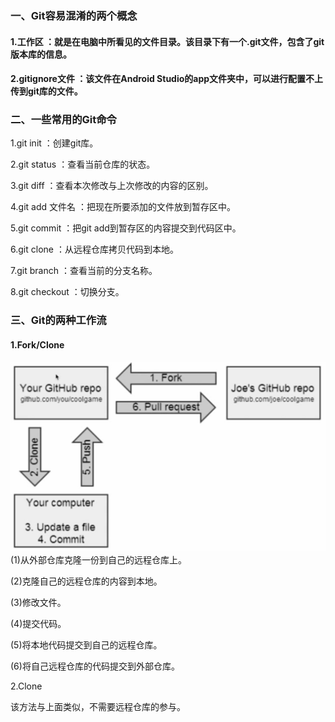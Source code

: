 ### 一、Git容易混淆的两个概念

#### 1.工作区 ：就是在电脑中所看见的文件目录。该目录下有一个.git文件，包含了git版本库的信息。

#### 2.gitignore文件 ：该文件在Android Studio的app文件夹中，可以进行配置不上传到git库的文件。

### 二、一些常用的Git命令

1.git init ：创建git库。

2.git status ：查看当前仓库的状态。

3.git diff ：查看本次修改与上次修改的内容的区别。

4.git add 文件名 ：把现在所要添加的文件放到暂存区中。

5.git commit ：把git add到暂存区的内容提交到代码区中。

6.git clone ：从远程仓库拷贝代码到本地。

7.git branch ：查看当前的分支名称。

8.git checkout ：切换分支。

### 三、Git的两种工作流
#### 1.Fork/Clone
![](img/git1.png)
(1)从外部仓库克隆一份到自己的远程仓库上。

(2)克隆自己的远程仓库的内容到本地。

(3)修改文件。

(4)提交代码。

(5)将本地代码提交到自己的远程仓库。

(6)将自己远程仓库的代码提交到外部仓库。

2.Clone

该方法与上面类似，不需要远程仓库的参与。

